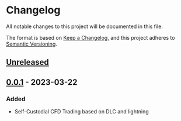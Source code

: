 # Changelog

All notable changes to this project will be documented in this file.

The format is based on [Keep a Changelog](https://keepachangelog.com/en/1.0.0/),
and this project adheres to [Semantic Versioning](https://semver.org/spec/v2.0.0.html).

## [Unreleased]

## [0.0.1] - 2023-03-22

### Added

- Self-Custodial CFD Trading based on DLC and lightning

[Unreleased]: https://github.com/holzeis/10101/compare/0.0.1...HEAD
[0.0.1]: https://github.com/holzeis/10101/compare/065ddae2ba65729226b5d447eabf9d012176bb9b...0.0.1

